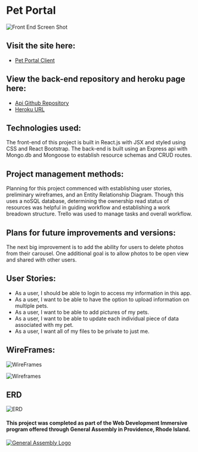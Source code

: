 
# Pet Portal

![Front End Screen Shot](https://user-images.githubusercontent.com/41646757/51698390-10659300-1fd8-11e9-982a-d5215b51f4f2.png)
## Visit the site here:
- [Pet Portal Client](https://jeanadelaire.github.io/pet-portal-client/#/)
## View the back-end repository and heroku page here:
- [Api Github Repository](https://github.com/JeanaDeLaire/pet-portal-api)
- [Heroku URL](https://infinite-waters-72391.herokuapp.com/)

## Technologies used:
The front-end of this project is built in React.js with JSX and styled using CSS and React Bootstrap. The back-end is built using an Express api with Mongo.db and Mongoose to establish resource schemas and CRUD routes.

## Project management methods:
Planning for this project commenced with establishing user stories, preliminary wireframes, and an Entity Relationship Diagram. Though this uses a noSQL database, determining the ownership read status of resources was helpful in guiding workflow and establishing a work breadown structure. Trello was used to manage tasks and overall workflow.

## Plans for future improvements and versions:
The next big improvement is to add the ability for users to delete photos from their carousel. One additional goal is to allow photos to be open view and shared with other users.

## User Stories:
- As a user, I should be able to login to access my information in this app.
- As a user, I want to be able to have the option to upload information on multiple pets.
- As a user, I want to be able to add pictures of my pets.
- As a user, I want to be able to update each individual piece of data associated with my pet.
- As a user, I want all of my files to be private to just me.

## WireFrames:

![WireFrames](https://user-images.githubusercontent.com/41646757/51697544-0e023980-1fd6-11e9-9264-e85c741749b7.png)

![Wireframes](https://user-images.githubusercontent.com/41646757/51697592-30945280-1fd6-11e9-8844-331b76a2e859.png)

## ERD
![ERD](https://media.git.generalassemb.ly/user/17062/files/c7afd900-1fdb-11e9-8148-a9b4ce673162)

#### This project was completed as part of the Web Development Immersive program offered through General Assembly in Providence, Rhode Island.
[![General Assembly Logo](https://camo.githubusercontent.com/1a91b05b8f4d44b5bbfb83abac2b0996d8e26c92/687474703a2f2f692e696d6775722e636f6d2f6b6538555354712e706e67)](https://generalassemb.ly/education/web-development-immersive)
